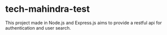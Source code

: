 # tech-mahindra-test
This project made in Node.js and Express.js aims to provide a restful api for authentication and user search.
